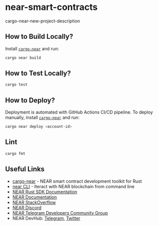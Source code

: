 # near-smart-contracts

cargo-near-new-project-description

## How to Build Locally?

Install [`cargo-near`](https://github.com/near/cargo-near) and run:

```bash
cargo near build
```

## How to Test Locally?

```bash
cargo test
```

## How to Deploy?

Deployment is automated with GitHub Actions CI/CD pipeline.
To deploy manually, install [`cargo-near`](https://github.com/near/cargo-near) and run:

```bash
cargo near deploy <account-id>
```

## Lint

```bash
cargo fmt
```

## Useful Links

- [cargo-near](https://github.com/near/cargo-near) - NEAR smart contract development toolkit for Rust
- [near CLI](https://near.cli.rs) - Iteract with NEAR blockchain from command line
- [NEAR Rust SDK Documentation](https://docs.near.org/sdk/rust/introduction)
- [NEAR Documentation](https://docs.near.org)
- [NEAR StackOverflow](https://stackoverflow.com/questions/tagged/nearprotocol)
- [NEAR Discord](https://near.chat)
- [NEAR Telegram Developers Community Group](https://t.me/neardev)
- NEAR DevHub: [Telegram](https://t.me/neardevhub), [Twitter](https://twitter.com/neardevhub)
